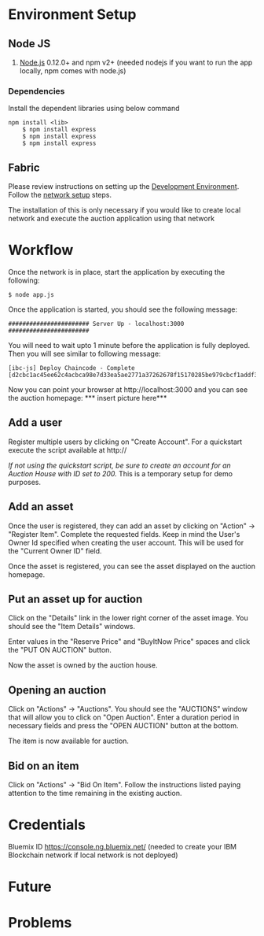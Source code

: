 # Environment Setup
## Node JS
1. [Node.js](https://nodejs.org/en/download/) 0.12.0+ and npm v2+ (needed nodejs if you want to run the app locally, npm comes with node.js)
### Dependencies
Install the dependent libraries using below command 
``` 
npm install <lib>
    $ npm install express
    $ npm install express
    $ npm install express
```

## Fabric
Please review instructions on setting up the [Development Environment](https://github.com/hyperledger/fabric/blob/master/docs/dev-setup/devenv.md).
Follow the [network setup](https://github.com/hyperledger/fabric/blob/master/docs/Setup/Network-setup.md) steps.

The installation of this is only necessary if you would like to create local network and execute the auction application using that network

# Workflow
Once the network is in place, start the application by executing the following:

    $ node app.js

Once the application is started, you should see the following message:
```
####################### Server Up - localhost:3000 #######################
```

You will need to wait upto 1 minute before the application is fully deployed. Then you will see similar to following message:
```
[ibc-js] Deploy Chaincode - Complete
[d2cbc1ac45ee62c4acbca98e7d33ea5ae2771a37262678f15170285be979cbcf1addf3af79602f2f6c3da2f3846426419adaa838f636ce62668f3199edaab5c0]
```

Now you can point your browser at http://localhost:3000 and you can see the auction homepage:
*** insert picture here***

## Add a user
Register multiple users by clicking on "Create Account". 
For a quickstart execute the script available at http://

*If not using the quickstart script, be sure to create an account for an Auction House with ID set to 200.* This is a temporary setup for demo purposes.

## Add an asset
Once the user is registered, they can add an asset by clicking on "Action" -> "Register Item".
Complete the requested fields. Keep in mind the User's Owner Id specified when creating the user account. This will be used for the "Current Owner ID" field.

Once the asset is registered, you can see the asset displayed on the auction homepage.

## Put an asset up for auction
Click on the "Details" link in the lower right corner of the asset image. You should see the "Item Details" windows.

Enter values in the "Reserve Price" and "BuyItNow Price" spaces and click the "PUT ON AUCTION" button.

Now the asset is owned by the auction house.

## Opening an auction
Click on "Actions" -> "Auctions". You should see the "AUCTIONS" window that will allow you to click on "Open Auction".
Enter a duration period in necessary fields and press the "OPEN AUCTION" button at the bottom.

The item is now available for auction.

## Bid on an item
Click on "Actions" -> "Bid On Item". Follow the instructions listed paying attention to the time remaining in the existing auction.

# Credentials
Bluemix ID https://console.ng.bluemix.net/ (needed to create your IBM Blockchain network if local network is not deployed)

# Future

# Problems
